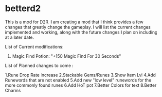 # betterd2
This is a mod for D2R. I am creating a mod that I think provides a few changes that greatly change the gameplay. I will list the current changes implemented and working, along with the future changes I plan on including at a later date.

List of Current modifications:

1. Magic Find Potion: "+150 Magic Find For 30 Seconds"

List of Planned changes to come :

1.Rune Drop Rate Increase
2.Stackable Gems/Runes
3.Show Item Lvl
4.Add Runewords that are not enabled
5.Add new "low level" runewords for the more commonly found runes
6.Add HoT pot
7.Better Colors for text
8.Better Charms
